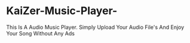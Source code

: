 # KaiZer-Music-Player-
This Is A Audio Music Player. Simply Upload Your Audio File's And Enjoy Your Song Without Any Ads 
